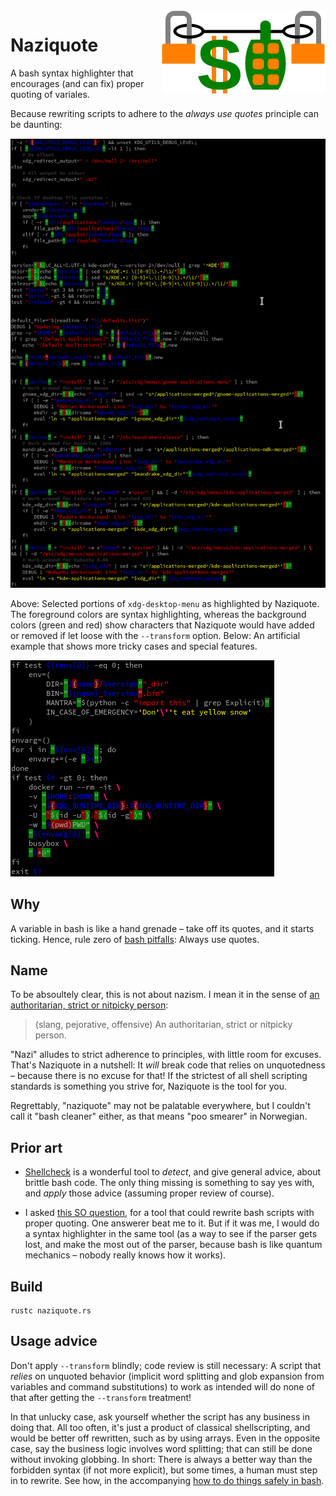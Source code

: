 <img src="img/logo.png" align="right"/>

Naziquote
=========

A bash syntax highlighter that encourages (and can fix) proper quoting of variales.

Because rewriting scripts to adhere to the *always use quotes* principle can be daunting:

![real-world example](img/ex-realworld.png)

Above: Selected portions of `xdg-desktop-menu` as highlighted by Naziquote.
The foreground colors are syntax highlighting, whereas the background colors
(green and red) show characters that Naziquote would have added or removed
if let loose with the `--transform` option.
Below: An artificial example that shows more tricky cases and special features.

![artificial example](img/ex-artificial.png)

Why
---

A variable in bash is like a hand grenade – take off its quotes, and it starts ticking. Hence, rule zero of [bash pitfalls][1]: Always use quotes.

Name
----

To be absoultely clear, this is not about nazism.
I mean it in the sense of [an authoritarian, strict or nitpicky person](4):

> (slang, pejorative, offensive) An authoritarian, strict or nitpicky person.

"Nazi" alludes to strict adherence to principles, with little room for excuses.
That's Naziquote in a nutshell:
It *will* break code that relies on unquotedness – because there is no excuse for that!
If the strictest of all shell scripting standards is something you strive for,
Naziquote is the tool for you.

Regrettably, "naziquote" may not be palatable everywhere,
but I couldn't call it "bash cleaner" either, as that means "poo smearer" in Norwegian.

Prior art
---------

* [Shellcheck][2] is a wonderful tool to *detect*, and give general advice, about brittle bash code. The only thing missing is something to say yes with, and *apply* those advice (assuming proper review of course).

* I asked [this SO question][3], for a tool that could rewrite bash scripts with proper quoting. One answerer beat me to it. But if it was me, I would do a syntax highlighter in the same tool (as a way to see if the parser gets lost, and make the most out of the parser, because bash is like quantum mechanics – nobody really knows how it works).

Build
-----

    rustc naziquote.rs

Usage advice
------------

Don't apply `--transform` blindly; code review is still necessary: A script that *relies* on unquoted behavior (implicit word splitting and glob expansion from variables and command substitutions) to work as intended will do none of that after getting the `--transform` treatment!

In that unlucky case, ask yourself whether the script has any business in doing that. All too often, it's just a product of classical shellscripting, and would be better off rewritten, such as by using arrays. Even in the opposite case, say the business logic involves word splitting; that can still be done without invoking globbing. In short: There is always a better way than the forbidden syntax (if not more explicit), but some times, a human must step in to rewrite. See how, in the accompanying [how to do things safely in bash](how_to_do_things_safely_in_bash.md).

[1]: http://mywiki.wooledge.org/BashPitfalls
[2]: https://www.shellcheck.net/
[3]: http://stackoverflow.com/questions/41104131/tool-to-automatically-rewrite-a-bash-script-with-proper-quoting
[4]: https://en.wiktionary.org/wiki/nazi#Dutch
